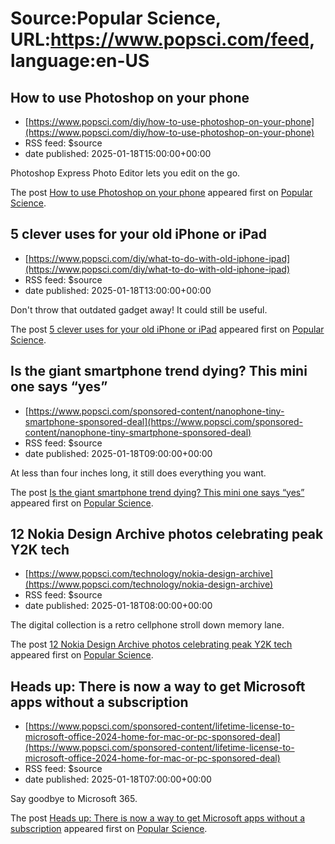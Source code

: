 # Source:Popular Science, URL:https://www.popsci.com/feed, language:en-US

## How to use Photoshop on your phone
 - [https://www.popsci.com/diy/how-to-use-photoshop-on-your-phone](https://www.popsci.com/diy/how-to-use-photoshop-on-your-phone)
 - RSS feed: $source
 - date published: 2025-01-18T15:00:00+00:00

<p>Photoshop Express Photo Editor lets you edit on the go.</p>
<p>The post <a href="https://www.popsci.com/diy/how-to-use-photoshop-on-your-phone/">How to use Photoshop on your phone</a> appeared first on <a href="https://www.popsci.com">Popular Science</a>.</p>

## 5 clever uses for your old iPhone or iPad
 - [https://www.popsci.com/diy/what-to-do-with-old-iphone-ipad](https://www.popsci.com/diy/what-to-do-with-old-iphone-ipad)
 - RSS feed: $source
 - date published: 2025-01-18T13:00:00+00:00

<p>Don't throw that outdated gadget away! It could still be useful. </p>
<p>The post <a href="https://www.popsci.com/diy/what-to-do-with-old-iphone-ipad/">5 clever uses for your old iPhone or iPad</a> appeared first on <a href="https://www.popsci.com">Popular Science</a>.</p>

## Is the giant smartphone trend dying? This mini one says “yes”
 - [https://www.popsci.com/sponsored-content/nanophone-tiny-smartphone-sponsored-deal](https://www.popsci.com/sponsored-content/nanophone-tiny-smartphone-sponsored-deal)
 - RSS feed: $source
 - date published: 2025-01-18T09:00:00+00:00

<p>At less than four inches long, it still does everything you want.</p>
<p>The post <a href="https://www.popsci.com/sponsored-content/nanophone-tiny-smartphone-sponsored-deal/">Is the giant smartphone trend dying? This mini one says “yes”</a> appeared first on <a href="https://www.popsci.com">Popular Science</a>.</p>

## 12 Nokia Design Archive photos celebrating peak Y2K tech
 - [https://www.popsci.com/technology/nokia-design-archive](https://www.popsci.com/technology/nokia-design-archive)
 - RSS feed: $source
 - date published: 2025-01-18T08:00:00+00:00

<p>The digital collection is a retro cellphone stroll down memory lane.</p>
<p>The post <a href="https://www.popsci.com/technology/nokia-design-archive/">12 Nokia Design Archive photos celebrating peak Y2K tech</a> appeared first on <a href="https://www.popsci.com">Popular Science</a>.</p>

## Heads up: There is now a way to get Microsoft apps without a subscription
 - [https://www.popsci.com/sponsored-content/lifetime-license-to-microsoft-office-2024-home-for-mac-or-pc-sponsored-deal](https://www.popsci.com/sponsored-content/lifetime-license-to-microsoft-office-2024-home-for-mac-or-pc-sponsored-deal)
 - RSS feed: $source
 - date published: 2025-01-18T07:00:00+00:00

<p>Say goodbye to Microsoft 365.</p>
<p>The post <a href="https://www.popsci.com/sponsored-content/lifetime-license-to-microsoft-office-2024-home-for-mac-or-pc-sponsored-deal/">Heads up: There is now a way to get Microsoft apps without a subscription</a> appeared first on <a href="https://www.popsci.com">Popular Science</a>.</p>

